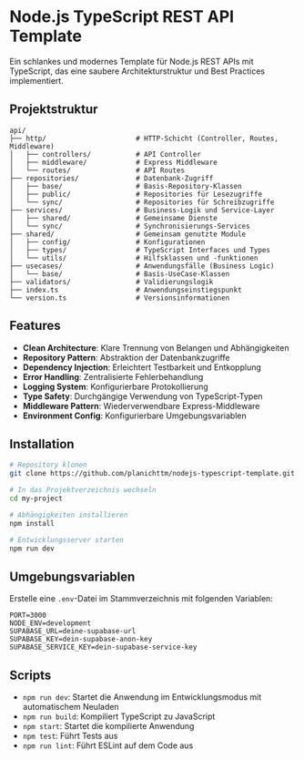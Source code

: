 # Node.js TypeScript REST API Template

Ein schlankes und modernes Template für Node.js REST APIs mit TypeScript, das eine saubere Architekturstruktur und Best Practices implementiert.

## Projektstruktur

```
api/
├── http/                      # HTTP-Schicht (Controller, Routes, Middleware)
│   ├── controllers/           # API Controller
│   ├── middleware/            # Express Middleware
│   └── routes/                # API Routes
├── repositories/              # Datenbank-Zugriff
│   ├── base/                  # Basis-Repository-Klassen
│   ├── public/                # Repositories für Lesezugriffe
│   └── sync/                  # Repositories für Schreibzugriffe
├── services/                  # Business-Logik und Service-Layer
│   ├── shared/                # Gemeinsame Dienste
│   └── sync/                  # Synchronisierungs-Services
├── shared/                    # Gemeinsam genutzte Module
│   ├── config/                # Konfigurationen
│   ├── types/                 # TypeScript Interfaces und Types
│   └── utils/                 # Hilfsklassen und -funktionen
├── usecases/                  # Anwendungsfälle (Business Logic)
│   └── base/                  # Basis-UseCase-Klassen
├── validators/                # Validierungslogik
├── index.ts                   # Anwendungseinstiegspunkt
└── version.ts                 # Versionsinformationen
```

## Features

- **Clean Architecture**: Klare Trennung von Belangen und Abhängigkeiten
- **Repository Pattern**: Abstraktion der Datenbankzugriffe 
- **Dependency Injection**: Erleichtert Testbarkeit und Entkopplung
- **Error Handling**: Zentralisierte Fehlerbehandlung
- **Logging System**: Konfigurierbare Protokollierung
- **Type Safety**: Durchgängige Verwendung von TypeScript-Typen
- **Middleware Pattern**: Wiederverwendbare Express-Middleware
- **Environment Config**: Konfigurierbare Umgebungsvariablen

## Installation

```bash
# Repository klonen
git clone https://github.com/planichttm/nodejs-typescript-template.git my-project

# In das Projektverzeichnis wechseln
cd my-project

# Abhängigkeiten installieren
npm install

# Entwicklungsserver starten
npm run dev
```

## Umgebungsvariablen

Erstelle eine `.env`-Datei im Stammverzeichnis mit folgenden Variablen:

```env
PORT=3000
NODE_ENV=development
SUPABASE_URL=deine-supabase-url
SUPABASE_KEY=dein-supabase-anon-key
SUPABASE_SERVICE_KEY=dein-supabase-service-key
```

## Scripts

- `npm run dev`: Startet die Anwendung im Entwicklungsmodus mit automatischem Neuladen
- `npm run build`: Kompiliert TypeScript zu JavaScript
- `npm start`: Startet die kompilierte Anwendung
- `npm test`: Führt Tests aus
- `npm run lint`: Führt ESLint auf dem Code aus